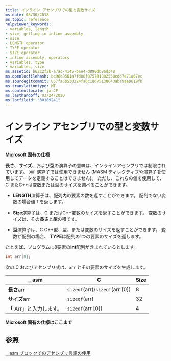 ```yaml
---
title: インライン アセンブリでの型と変数サイズ
ms.date: 08/30/2018
ms.topic: reference
helpviewer_keywords:
- variables, length
- size, getting in inline assembly
- size
- LENGTH operator
- TYPE operator
- SIZE operator
- inline assembly, operators
- variables, type
- variables, size
ms.assetid: b62c2f2b-a7ad-4145-bae4-d890db86d348
ms.openlocfilehash: bc98c8561a7fd06f875781802558cdd7e71a67ec
ms.sourcegitcommit: 857fa6b530224fa6c18675138043aba9aa0619fb
ms.translationtype: MT
ms.contentlocale: ja-JP
ms.lasthandoff: 03/24/2020
ms.locfileid: "80169241"
---
```

# <a name="type-and-variable-sizes-in-inline-assembly"></a>インライン アセンブリでの型と変数サイズ

**Microsoft 固有の仕様**

**長さ**、**サイズ**、および**型**の演算子の意味は、インラインアセンブリでは制限されています。 `DUP` 演算子では使用できません (MASM ディレクティブや演算子を使用してデータを定義することはできません)。 ただし、これらの値を使用して、C またC++は変数または型のサイズを調べることができます。

- **LENGTH**演算子は、配列内の要素の数を返すことができます。 配列でない変数の場合値 1 を返します。

- **Size**演算子は、C またはC++変数のサイズを返すことができます。 変数のサイズは、その**長さ**と**型**の積です。

- **型**演算子は、C C++型、型、または変数のサイズを返すことができます。 変数が配列の場合、 **TYPE**は配列の1つの要素のサイズを返します。

たとえば、プログラムに8要素の**int**配列が含まれているとします。

```cpp
int arr[8];
```

次の C およびアセンブリ式は、`arr` とその要素のサイズを生成します。

|__asm|C|Size|
|-------------|-------|----------|
|**長さ**arr|`sizeof`(arr)/`sizeof`(arr [0])|8|
|**サイズ**arr|`sizeof`(arr)|32|
|**「** Arr」と入力します。|`sizeof`(arr [0])|4|

**Microsoft 固有の仕様はここまで**

## <a name="see-also"></a>参照

[__asm ブロックでのアセンブリ言語の使用](../../assembler/inline/using-assembly-language-in-asm-blocks.md)<br/>
